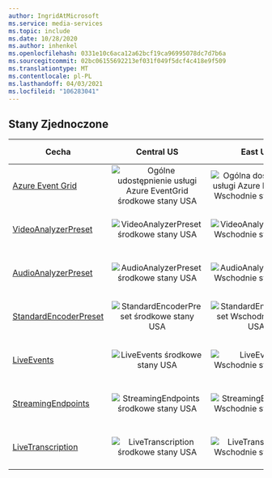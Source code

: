 ```yaml
---
author: IngridAtMicrosoft
ms.service: media-services
ms.topic: include
ms.date: 10/28/2020
ms.author: inhenkel
ms.openlocfilehash: 0331e10c6aca12a62bcf19ca96995078dc7d7b6a
ms.sourcegitcommit: 02bc06155692213ef031f049f5dcf4c418e9f509
ms.translationtype: MT
ms.contentlocale: pl-PL
ms.lasthandoff: 04/03/2021
ms.locfileid: "106283041"
---
```

<!--Feature availability in region-->

## <a name="united-states"></a>Stany Zjednoczone

| Cecha | Central US | East US | Wschodnie stany USA 2 | Północno-środkowe stany USA | South Central US | Zachodnie stany USA | Zachodnie stany USA 2 | Zachodnio-środkowe stany USA|
| --- | :---: | :---: | :---: | :---: | :---: | :---: | :---: | :---: |
| [Azure Event Grid](../monitoring/reacting-to-media-services-events.md) | ![Ogólne udostępnienie usługi Azure EventGrid środkowe stany USA](../media/azure-clouds-regions/ga.svg) | ![Ogólna dostępność usługi Azure EventGrid Wschodnie stany USA](../media/azure-clouds-regions/ga.svg) | ![Azure EventGrid Wschodnie stany USA 2 — Ogólna dostępność](../media/azure-clouds-regions/ga.svg) | ![Azure EventGrid północ-środkowe stany USA — ogólnie dostępna](../media/azure-clouds-regions/ga.svg) | ![Azure EventGrid Południowo-środkowe stany USA — ogólnie dostępna](../media/azure-clouds-regions/ga.svg) | ![Ogólna dostępność usługi Azure EventGrid USA](../media/azure-clouds-regions/ga.svg) | ![Azure EventGrid USA — Ogólna dostępność](../media/azure-clouds-regions/ga.svg) |  ![Ogólnie dostępna Ogólna dostępność platformy Azure EventGrid](../media/azure-clouds-regions/ga.svg) |
| [VideoAnalyzerPreset](../analyze-video-audio-files-concept.md) | ![VideoAnalyzerPreset środkowe stany USA](../media/azure-clouds-regions/ga.svg) | ![VideoAnalyzerPreset Wschodnie stany USA](../media/azure-clouds-regions/ga.svg) | ![VideoAnalyzerPreset Wschodnie stany USA 2 — Ogólna dostępność](../media/azure-clouds-regions/ga.svg) | ![VideoAnalyzerPreset Północna środkowe stany USA — ogólnie dostępna](../media/azure-clouds-regions/ga.svg) | ![VideoAnalyzerPreset Południowo-środkowe stany USA — ogólnie dostępna](../media/azure-clouds-regions/ga.svg) | ![VideoAnalyzerPreset zachodnie stany USA](../media/azure-clouds-regions/ga.svg) | ![VideoAnalyzerPreset zachodnie stany USA 2 — ogólnie dostępna](../media/azure-clouds-regions/ga.svg) |  ![VideoAnalyzerPreset zachodnie — ogólnie dostępna](../media/azure-clouds-regions/ga.svg) |
| [AudioAnalyzerPreset](../analyze-video-audio-files-concept.md) | ![AudioAnalyzerPreset środkowe stany USA](../media/azure-clouds-regions/ga.svg) | ![AudioAnalyzerPreset Wschodnie stany USA](../media/azure-clouds-regions/ga.svg) | ![AudioAnalyzerPreset Wschodnie stany USA 2 — Ogólna dostępność](../media/azure-clouds-regions/ga.svg) | ![AudioAnalyzerPreset Północna środkowe stany USA — ogólnie dostępna](../media/azure-clouds-regions/ga.svg) | ![AudioAnalyzerPreset Południowo-środkowe stany USA — ogólnie dostępna](../media/azure-clouds-regions/ga.svg) |  ![AudioAnalyzerPreset zachodnie stany USA](../media/azure-clouds-regions/ga.svg) | ![AudioAnalyzerPreset zachodnie stany USA 2 — ogólnie dostępna](../media/azure-clouds-regions/ga.svg) |  ![AudioAnalyzerPreset zachodnie — ogólnie dostępna](../media/azure-clouds-regions/ga.svg) |
| [StandardEncoderPreset](../encode-concept.md) | ![StandardEncoderPreset środkowe stany USA](../media/azure-clouds-regions/ga.svg) | ![StandardEncoderPreset Wschodnie stany USA](../media/azure-clouds-regions/ga.svg) | ![StandardEncoderPreset Wschodnie stany USA 2 — Ogólna dostępność](../media/azure-clouds-regions/ga.svg) | ![StandardEncoderPreset Północna środkowe stany USA — ogólnie dostępna](../media/azure-clouds-regions/ga.svg) | ![StandardEncoderPreset Południowo-środkowe stany USA — ogólnie dostępna](../media/azure-clouds-regions/ga.svg) |  ![StandardEncoderPreset zachodnie stany USA](../media/azure-clouds-regions/ga.svg) | ![StandardEncoderPreset zachodnie stany USA 2 — ogólnie dostępna](../media/azure-clouds-regions/ga.svg) |  ![StandardEncoderPreset zachodnie — ogólnie dostępna](../media/azure-clouds-regions/ga.svg) |
| [LiveEvents](../stream-live-streaming-concept.md) | ![LiveEvents środkowe stany USA](../media/azure-clouds-regions/ga.svg) | ![LiveEvents Wschodnie stany USA](../media/azure-clouds-regions/ga.svg) | ![LiveEvents Wschodnie stany USA 2 — Ogólna dostępność](../media/azure-clouds-regions/ga.svg) | ![LiveEvents Północna środkowe stany USA — ogólnie dostępna](../media/azure-clouds-regions/ga.svg) | ![LiveEvents Południowo-środkowe stany USA — ogólnie dostępna](../media/azure-clouds-regions/ga.svg) |  ![LiveEvents zachodnie stany USA](../media/azure-clouds-regions/ga.svg) | ![LiveEvents zachodnie stany USA 2 — ogólnie dostępna](../media/azure-clouds-regions/ga.svg) |  ![LiveEvents zachodnie — ogólnie dostępna](../media/azure-clouds-regions/ga.svg) |
| [StreamingEndpoints](../stream-streaming-endpoint-concept.md) | ![StreamingEndpoints środkowe stany USA](../media/azure-clouds-regions/ga.svg) | ![StreamingEndpoints Wschodnie stany USA](../media/azure-clouds-regions/ga.svg) | ![StreamingEndpoints Wschodnie stany USA 2 — Ogólna dostępność](../media/azure-clouds-regions/ga.svg) | ![StreamingEndpoints Północna środkowe stany USA — ogólnie dostępna](../media/azure-clouds-regions/ga.svg) | ![StreamingEndpoints Południowo-środkowe stany USA — ogólnie dostępna](../media/azure-clouds-regions/ga.svg) |![StreamingEndpoints zachodnie stany USA](../media/azure-clouds-regions/ga.svg) | ![StreamingEndpoints zachodnie stany USA 2 — ogólnie dostępna](../media/azure-clouds-regions/ga.svg) |  ![StreamingEndpoints zachodnie — ogólnie dostępna](../media/azure-clouds-regions/ga.svg) |
| [LiveTranscription](../live-event-live-transcription-how-to.md) | ![LiveTranscription środkowe stany USA](../media/azure-clouds-regions/ga.svg) | ![LiveTranscription Wschodnie stany USA](../media/azure-clouds-regions/ga.svg) | ![LiveTranscription Wschodnie stany USA 2 — Ogólna dostępność](../media/azure-clouds-regions/ga.svg) | ![LiveTranscription Północna środkowe stany USA — ogólnie dostępna](../media/azure-clouds-regions/ga.svg) | ![LiveTranscription Południowo-środkowe stany USA — ogólnie dostępna](../media/azure-clouds-regions/ga.svg) |![LiveTranscription zachodnie stany USA](../media/azure-clouds-regions/ga.svg) | ![LiveTranscription zachodnie stany USA 2 — ogólnie dostępna](../media/azure-clouds-regions/ga.svg) |  ![LiveTranscription zachodnie — ogólnie dostępna](../media/azure-clouds-regions/ga.svg) |